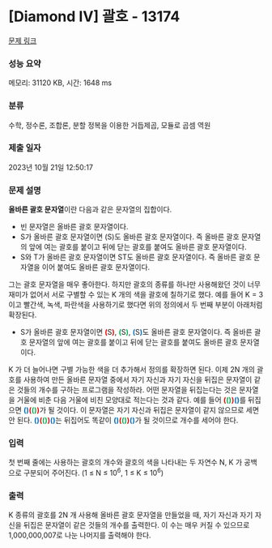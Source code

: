 # [Diamond IV] 괄호 - 13174 

[문제 링크](https://www.acmicpc.net/problem/13174) 

### 성능 요약

메모리: 31120 KB, 시간: 1648 ms

### 분류

수학, 정수론, 조합론, 분할 정복을 이용한 거듭제곱, 모듈로 곱셈 역원

### 제출 일자

2023년 10월 21일 12:50:17

### 문제 설명

<p><strong>올바른 괄호 문자열</strong>이란 다음과 같은 문자열의 집합이다.</p>

<ul>
	<li>빈 문자열은 올바른 괄호 문자열이다.</li>
	<li>S가 올바른 괄호 문자열이면 (S)도 올바른 괄호 문자열이다. 즉 올바른 괄호 문자열의 앞에 여는 괄호를 붙이고 뒤에 닫는 괄호를 붙여도 올바른 괄호 문자열이다.</li>
	<li>S와 T가 올바른 괄호 문자열이면 ST도 올바른 괄호 문자열이다. 즉 올바른 괄호 문자열을 이어 붙여도 올바른 괄호 문자열이다.</li>
</ul>

<p>그는 괄호 문자열을 매우 좋아한다. 하지만 괄호의 종류를 하나만 사용해왔던 것이 너무 재미가 없어서 서로 구별할 수 있는 K 개의 색을 괄호에 칠하기로 했다. 예를 들어 K = 3 이고 빨간색, 녹색, 파란색을 사용하기로 했다면 위의 정의에서 두 번째 부분이 아래처럼 확장된다.</p>

<ul>
	<li>S가 올바른 괄호 문자열이면 <span style="color:#F00000"><strong>(</strong></span>S<span style="color:#F00000"><strong>)</strong></span>, <span style="color:#00B050"><strong>(</strong></span>S<span style="color:#00B050"><strong>)</strong></span>, <span style="color:#0070C0"><strong>(</strong></span>S<span style="color:#0070C0"><strong>)</strong></span>도 올바른 괄호 문자열이다. 즉 올바른 괄호 문자열의 앞에 여는 괄호를 붙이고 뒤에 닫는 괄호를 붙여도 올바른 괄호 문자열이다.</li>
</ul>

<p>K 가 더 늘어나면 구별 가능한 색을 더 추가해서 정의를 확장하면 된다. 이제 2N 개의 괄호를 사용하여 만든 올바른 문자열 중에서 자기 자신과 자기 자신을 뒤집은 문자열이 같은 것들의 개수를 구하는 프로그램을 작성하라. 어떤 문자열을 뒤집는다는 것은 문자열을 거울에 비춘 다음 거울에 비친 모양대로 적는다는 것과 같다. 예를 들어 <span style="color:#F00000"><strong>(</strong></span><span style="color:#00B050"><strong>()</strong></span><span style="color:#F00000"><strong>)</strong></span><span style="color:#0070C0"><strong>()</strong></span>를 뒤집으면 <span style="color:#0070C0"><strong>()</strong></span><span style="color:#F00000"><strong>(</strong></span><span style="color:#00B050"><strong>()</strong></span><span style="color:#F00000"><strong>)</strong></span>가 될 것이다. 이 문자열은 자기 자신과 뒤집은 문자열이 같지 않으므로 세면 안 된다. <span style="color:#0070C0"><strong>()</strong></span><span style="color:#F00000"><strong>(</strong></span><span style="color:#00B050"><strong>()</strong></span><span style="color:#F00000"><strong>)</strong></span><span style="color:#0070C0"><strong>()</strong></span>는 뒤집어도 똑같이 <span style="color:#0070C0"><strong>()</strong></span><span style="color:#F00000"><strong>(</strong></span><span style="color:#00B050"><strong>()</strong></span><span style="color:#F00000"><strong>)</strong></span><span style="color:#0070C0"><strong>()</strong></span>가 될 것이므로 개수를 세어야 한다.</p>

### 입력 

 <p>첫 번째 줄에는 사용하는 괄호의 개수와 괄호의 색을 나타내는 두 자연수 N, K 가 공백으로 구분되어 주어진다. (1 ≤ N ≤ 10<sup>6</sup>, 1 ≤ K ≤ 10<sup>6</sup>)</p>

### 출력 

 <p>K 종류의 괄호를 2N 개 사용해 올바른 괄호 문자열을 만들었을 때, 자기 자신과 자기 자신을 뒤집은 문자열이 같은 것들의 개수를 출력한다. 이 수는 매우 커질 수 있으므로 1,000,000,007로 나눈 나머지를 출력해야 한다.</p>


